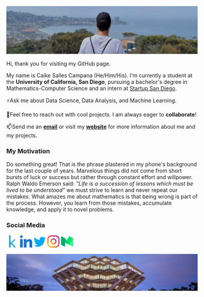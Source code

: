 ![Header](https://github.com/cscampana/cscampana/blob/main/1627280988411.jpg) 


Hi, thank you for visiting my GitHub page. 

My name is Caike Salles Campana (He/Him/His). I'm currently a student at the **University of California, San Diego**, pursuing a bachelor's degree in Mathematics-Computer Science and an intern at [Startup San Diego](https://startupsd.org/about-us/).

⚡Ask me about Data Science, Data Analysis, and Machine Learning. 

🔭Feel free to reach out with cool projects. I am always eager to **collaborate**!

📫Send me an **[email](csallesc@ucsd.edu)** or visit my **[website](https://www.ccampana.tech)** for more information about me and my projects.

### My Motivation
Do something great! That is the phrase plastered in my phone's background for the last couple of years. Marvelous things did not come from short bursts of luck or success but rather through constant effort and willpower. Ralph Waldo Emerson said: *"Life is a succession of lessons which must be lived to be understood"* we must strive to learn and never repeat our mistakes. What amazes me about mathematics is that being wrong is part of the process. However, you learn from those mistakes, accumulate knowledge, and apply it to novel problems.

### Social Media
[![Kaggle](https://github.com/cscampana/cscampana/blob/main/kaggle.png)][1]
[![LinkedIn](https://github.com/cscampana/cscampana/blob/main/linkedin.png)][2]
[![Twitter](https://github.com/cscampana/cscampana/blob/main/twitter.png)][3]
[![Instagram](https://github.com/cscampana/cscampana/blob/main/instagram.png)][4]
[![Medium](https://github.com/cscampana/cscampana/blob/main/medium.png)][5]


![Header](https://github.com/cscampana/cscampana/blob/main/Geisel-Library-UCSanDiego-ErikJepsen.jpg) 
<!--
**cscampana/cscampana** is a ✨ _special_ ✨ repository because its `README.md` (this file) appears on your GitHub profile.

Here are some ideas to get you started:

- 🔭 I’m currently working on ...
- 🌱 I’m currently learning ...
- 👯 I’m looking to collaborate on ...
- 🤔 I’m looking for help with ...
- 💬 Ask me about ...
- 📫 How to reach me: ...
- 😄 Pronouns: ...
- ⚡ Fun fact: ...
-->

[1]: https://www.kaggle.com/ccampana
[2]: https://www.linkedin.com/in/caikescampana/
[3]: https://twitter.com/ccampana_
[4]: https://www.instagram.com/ccampana_/
[5]: https://medium.com/@ccampana_

